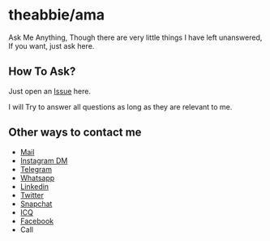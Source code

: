 # theabbie/ama

Ask Me Anything, Though there are very little things I have left unanswered, If you want, just ask here.

## How To Ask?

Just open an [Issue](https://github.com/theabbie/ama/issues/new?assignees=theabbie&labels=question&template=question.md&title=Question+Text) here.  

I will Try to answer all questions as long as they are relevant to me.

## Other ways to contact me

-   [Mail]
-   [Instagram DM]
-   [Telegram]
-   [Whatsapp]
-   [Linkedin]
-   [Twitter]
-   [Snapchat]
-   [ICQ]
-   [Facebook]
-   Call

  [Mail]: mailto:abhishek7gg7@gmail.com
  [Instagram DM]: https://www.instagram.com/sasta_abbie/
  [Telegram]: https://t.me/theabbie
  [Whatsapp]: https://wa.me/918928412138?text=Hi
  [Linkedin]: https://linkedin.com/in/theabbie
  [Twitter]: https://twitter.com/theabbiee
  [Snapchat]: https://www.snapchat.com/add/abbie_shaikh
  [ICQ]: https://icq.im/theabbie
  [Facebook]: https://www.facebook.com/abhishek.vice.versa
